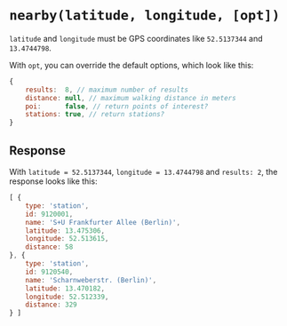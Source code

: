 # `nearby(latitude, longitude, [opt])`

`latitude` and `longitude` must be GPS coordinates like `52.5137344` and `13.4744798`.

With `opt`, you can override the default options, which look like this:

```js
{
	results:  8, // maximum number of results
	distance: null, // maximum walking distance in meters
	poi:      false, // return points of interest?
	stations: true, // return stations?
}
```

## Response

With `latitude = 52.5137344`, `longitude = 13.4744798` and `results: 2`, the response looks like this:

```js
[ {
	type: 'station',
	id: 9120001,
	name: 'S+U Frankfurter Allee (Berlin)',
	latitude: 13.475306,
	longitude: 52.513615,
	distance: 58
}, {
	type: 'station',
	id: 9120540,
	name: 'Scharnweberstr. (Berlin)',
	latitude: 13.470182,
	longitude: 52.512339,
	distance: 329
} ]
```
